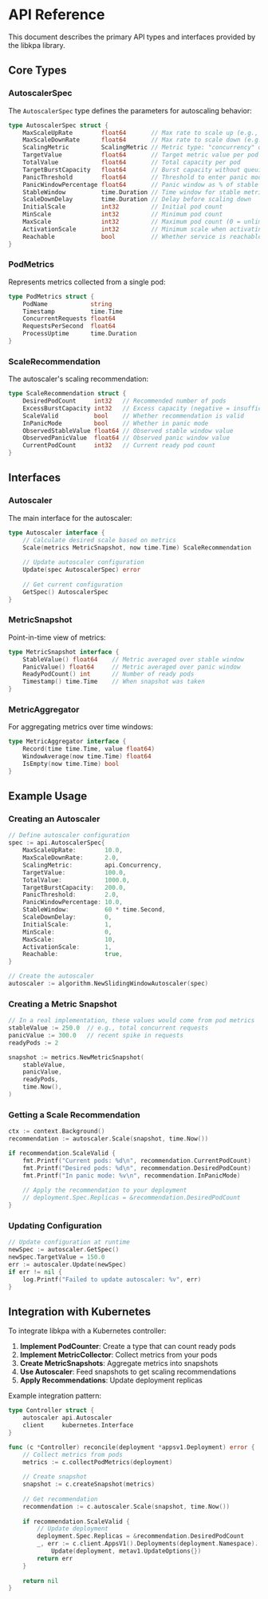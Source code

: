 # API Reference

This document describes the primary API types and interfaces provided by the libkpa library.

## Core Types

### AutoscalerSpec

The `AutoscalerSpec` type defines the parameters for autoscaling behavior:

```go
type AutoscalerSpec struct {
    MaxScaleUpRate        float64       // Max rate to scale up (e.g., 2.0 = double pods)
    MaxScaleDownRate      float64       // Max rate to scale down (e.g., 2.0 = halve pods)
    ScalingMetric         ScalingMetric // Metric type: "concurrency" or "rps"
    TargetValue           float64       // Target metric value per pod
    TotalValue            float64       // Total capacity per pod
    TargetBurstCapacity   float64       // Burst capacity without queuing
    PanicThreshold        float64       // Threshold to enter panic mode (as ratio)
    PanicWindowPercentage float64       // Panic window as % of stable window
    StableWindow          time.Duration // Time window for stable metrics
    ScaleDownDelay        time.Duration // Delay before scaling down
    InitialScale          int32         // Initial pod count
    MinScale              int32         // Minimum pod count
    MaxScale              int32         // Maximum pod count (0 = unlimited)
    ActivationScale       int32         // Minimum scale when activating from zero
    Reachable             bool          // Whether service is reachable
}
```

### PodMetrics

Represents metrics collected from a single pod:

```go
type PodMetrics struct {
    PodName            string
    Timestamp          time.Time
    ConcurrentRequests float64
    RequestsPerSecond  float64
    ProcessUptime      time.Duration
}
```

### ScaleRecommendation

The autoscaler's scaling recommendation:

```go
type ScaleRecommendation struct {
    DesiredPodCount     int32   // Recommended number of pods
    ExcessBurstCapacity int32   // Excess capacity (negative = insufficient)
    ScaleValid          bool    // Whether recommendation is valid
    InPanicMode         bool    // Whether in panic mode
    ObservedStableValue float64 // Observed stable window value
    ObservedPanicValue  float64 // Observed panic window value
    CurrentPodCount     int32   // Current ready pod count
}
```

## Interfaces

### Autoscaler

The main interface for the autoscaler:

```go
type Autoscaler interface {
    // Calculate desired scale based on metrics
    Scale(metrics MetricSnapshot, now time.Time) ScaleRecommendation
    
    // Update autoscaler configuration
    Update(spec AutoscalerSpec) error
    
    // Get current configuration
    GetSpec() AutoscalerSpec
}
```

### MetricSnapshot

Point-in-time view of metrics:

```go
type MetricSnapshot interface {
    StableValue() float64    // Metric averaged over stable window
    PanicValue() float64     // Metric averaged over panic window
    ReadyPodCount() int      // Number of ready pods
    Timestamp() time.Time    // When snapshot was taken
}
```

### MetricAggregator

For aggregating metrics over time windows:

```go
type MetricAggregator interface {
    Record(time time.Time, value float64)
    WindowAverage(now time.Time) float64
    IsEmpty(now time.Time) bool
}
```

## Example Usage

### Creating an Autoscaler

```go
// Define autoscaler configuration
spec := api.AutoscalerSpec{
    MaxScaleUpRate:        10.0,
    MaxScaleDownRate:      2.0,
    ScalingMetric:         api.Concurrency,
    TargetValue:           100.0,
    TotalValue:            1000.0,
    TargetBurstCapacity:   200.0,
    PanicThreshold:        2.0,
    PanicWindowPercentage: 10.0,
    StableWindow:          60 * time.Second,
    ScaleDownDelay:        0,
    InitialScale:          1,
    MinScale:              0,
    MaxScale:              10,
    ActivationScale:       1,
    Reachable:             true,
}

// Create the autoscaler
autoscaler := algorithm.NewSlidingWindowAutoscaler(spec)
```

### Creating a Metric Snapshot

```go
// In a real implementation, these values would come from pod metrics
stableValue := 250.0  // e.g., total concurrent requests
panicValue := 300.0   // recent spike in requests
readyPods := 2

snapshot := metrics.NewMetricSnapshot(
    stableValue,
    panicValue,
    readyPods,
    time.Now(),
)
```

### Getting a Scale Recommendation

```go
ctx := context.Background()
recommendation := autoscaler.Scale(snapshot, time.Now())

if recommendation.ScaleValid {
    fmt.Printf("Current pods: %d\n", recommendation.CurrentPodCount)
    fmt.Printf("Desired pods: %d\n", recommendation.DesiredPodCount)
    fmt.Printf("In panic mode: %v\n", recommendation.InPanicMode)
    
    // Apply the recommendation to your deployment
    // deployment.Spec.Replicas = &recommendation.DesiredPodCount
}
```

### Updating Configuration

```go
// Update configuration at runtime
newSpec := autoscaler.GetSpec()
newSpec.TargetValue = 150.0
err := autoscaler.Update(newSpec)
if err != nil {
    log.Printf("Failed to update autoscaler: %v", err)
}
```

## Integration with Kubernetes

To integrate libkpa with a Kubernetes controller:

1. **Implement PodCounter**: Create a type that can count ready pods
2. **Implement MetricCollector**: Collect metrics from your pods
3. **Create MetricSnapshots**: Aggregate metrics into snapshots
4. **Use Autoscaler**: Feed snapshots to get scaling recommendations
5. **Apply Recommendations**: Update deployment replicas

Example integration pattern:

```go
type Controller struct {
    autoscaler api.Autoscaler
    client     kubernetes.Interface
}

func (c *Controller) reconcile(deployment *appsv1.Deployment) error {
    // Collect metrics from pods
    metrics := c.collectPodMetrics(deployment)
    
    // Create snapshot
    snapshot := c.createSnapshot(metrics)
    
    // Get recommendation
    recommendation := c.autoscaler.Scale(snapshot, time.Now())
    
    if recommendation.ScaleValid {
        // Update deployment
        deployment.Spec.Replicas = &recommendation.DesiredPodCount
        _, err := c.client.AppsV1().Deployments(deployment.Namespace).
            Update(deployment, metav1.UpdateOptions{})
        return err
    }
    
    return nil
}
``` 